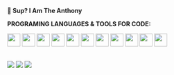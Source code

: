 
<strong>👋 Sup? I Am The Anthony</strong>

<strong>PROGRAMING LANGUAGES & TOOLS FOR CODE:</strong> 
<div style="position: center;"> 
 <img style="width: 30px; height:30px;" src="https://cdn.jsdelivr.net/gh/devicons/devicon@latest/icons/html5/html5-original.svg" /> 
 <img style="width: 30px; height:30px;" src="https://cdn.jsdelivr.net/gh/devicons/devicon@latest/icons/css3/css3-original.svg" />
 <img style="width: 30px; height:30px;" src="https://cdn.jsdelivr.net/gh/devicons/devicon@latest/icons/javascript/javascript-original.svg" /> 
 <img style="width: 30px; height:30px;" src="https://cdn.jsdelivr.net/gh/devicons/devicon@latest/icons/sass/sass-original.svg" />
 <img style="width: 30px; height:30px;" src="https://cdn.jsdelivr.net/gh/devicons/devicon@latest/icons/bootstrap/bootstrap-original-wordmark.svg" />
 <img style="width: 30px; height:30px;" src="https://cdn.jsdelivr.net/gh/devicons/devicon@latest/icons/react/react-original.svg" />
 <img style="width: 30px; height:30px;" src="https://cdn.jsdelivr.net/gh/devicons/devicon@latest/icons/typescript/typescript-original.svg" />
 <img style="width: 30px; height:30px;" src="https://cdn.jsdelivr.net/gh/devicons/devicon@latest/icons/nodejs/nodejs-original-wordmark.svg" />
 <img style="width: 30px; height:30px;" src="https://cdn.jsdelivr.net/gh/devicons/devicon@latest/icons/npm/npm-original-wordmark.svg" />
 <img style="width: 30px; height:30px;" src="https://cdn.jsdelivr.net/gh/devicons/devicon@latest/icons/json/json-original.svg" />
 <img style="width: 30px; height:30px;" src="https://cdn.jsdelivr.net/gh/devicons/devicon@latest/icons/azuresqldatabase/azuresqldatabase-original.svg" />
</div><br>

<img src="https://img.shields.io/badge/Visual_Studio_Code-0078D4?style=for-the-badge&logo=visual%20studio%20code&logoColor=white" /> <img src="https://img.shields.io/badge/GIT-E44C30?style=for-the-badge&logo=git&logoColor=white" /> <img src="https://img.shields.io/badge/Windows-0078D6?style=for-the-badge&logo=windows&logoColor=white"/>
